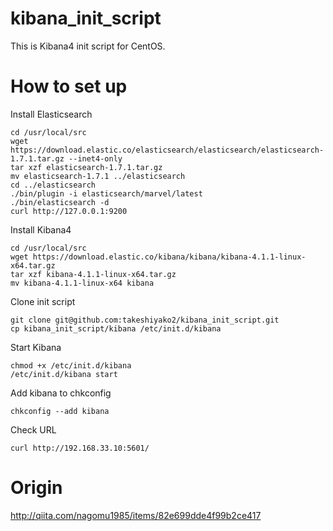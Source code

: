 # kibana_init_script

This is Kibana4 init script for CentOS.


# How to set up

Install Elasticsearch
```
cd /usr/local/src
wget https://download.elastic.co/elasticsearch/elasticsearch/elasticsearch-1.7.1.tar.gz --inet4-only
tar xzf elasticsearch-1.7.1.tar.gz
mv elasticsearch-1.7.1 ../elasticsearch
cd ../elasticsearch
./bin/plugin -i elasticsearch/marvel/latest
./bin/elasticsearch -d
curl http://127.0.0.1:9200
```

Install Kibana4
```
cd /usr/local/src
wget https://download.elastic.co/kibana/kibana/kibana-4.1.1-linux-x64.tar.gz
tar xzf kibana-4.1.1-linux-x64.tar.gz
mv kibana-4.1.1-linux-x64 kibana
```

Clone init script
```
git clone git@github.com:takeshiyako2/kibana_init_script.git
cp kibana_init_script/kibana /etc/init.d/kibana
```

Start Kibana
```
chmod +x /etc/init.d/kibana
/etc/init.d/kibana start
```

Add kibana to chkconfig
```
chkconfig --add kibana
```

Check URL
```
curl http://192.168.33.10:5601/
```


# Origin

http://qiita.com/nagomu1985/items/82e699dde4f99b2ce417


